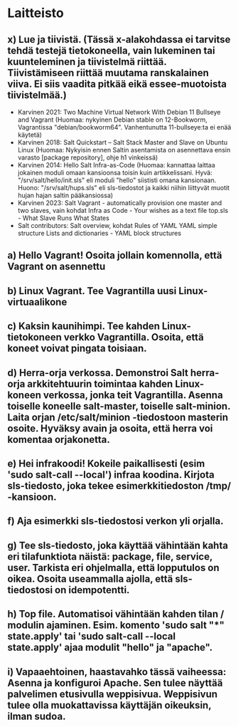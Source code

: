 # Laitteisto

## x) Lue ja tiivistä. (Tässä x-alakohdassa ei tarvitse tehdä testejä tietokoneella, vain lukeminen tai kuunteleminen ja tiivistelmä riittää. Tiivistämiseen riittää muutama ranskalainen viiva. Ei siis vaadita pitkää eikä essee-muotoista tiivistelmää.)
   - Karvinen 2021: Two Machine Virtual Network With Debian 11 Bullseye and Vagrant (Huomaa: nykyinen Debian stable on 12-Bookworm, Vagrantissa "debian/bookworm64". Vanhentunutta 11-bullseye:ta ei enää käytetä)
   - Karvinen 2018: Salt Quickstart – Salt Stack Master and Slave on Ubuntu Linux (Huomaa: Nykyisin ennen Saltin asentamista on asennettava ensin varasto [package repository], ohje h1 vinkeissä)
   - Karvinen 2014: Hello Salt Infra-as-Code (Huomaa: kannattaa laittaa jokainen moduli omaan kansioonsa toisin kuin artikkelissani. Hyvä: "/srv/salt/hello/init.sls" eli moduli "hello" siististi omana kansionaan. Huono: "/srv/salt/hups.sls" eli sls-tiedostot ja kaikki niihin liittyvät muotit hujan hajan saltin pääkansiossa)
   - Karvinen 2023: Salt Vagrant - automatically provision one master and two slaves, vain kohdat
            Infra as Code - Your wishes as a text file
            top.sls - What Slave Runs What States
   - Salt contributors: Salt overview, kohdat
            Rules of YAML
            YAML simple structure
            Lists and dictionaries - YAML block structures




## a) Hello Vagrant! Osoita jollain komennolla, että Vagrant on asennettu

## b) Linux Vagrant. Tee Vagrantilla uusi Linux-virtuaalikone

## c) Kaksin kaunihimpi. Tee kahden Linux-tietokoneen verkko Vagrantilla. Osoita, että koneet voivat pingata toisiaan.

## d) Herra-orja verkossa. Demonstroi Salt herra-orja arkkitehtuurin toimintaa kahden Linux-koneen verkossa, jonka teit Vagrantilla. Asenna toiselle koneelle salt-master, toiselle salt-minion. Laita orjan /etc/salt/minion -tiedostoon masterin osoite. Hyväksy avain ja osoita, että herra voi komentaa orjakonetta.

## e) Hei infrakoodi! Kokeile paikallisesti (esim 'sudo salt-call --local') infraa koodina. Kirjota sls-tiedosto, joka tekee esimerkkitiedoston /tmp/ -kansioon.

## f) Aja esimerkki sls-tiedostosi verkon yli orjalla.

## g) Tee sls-tiedosto, joka käyttää vähintään kahta eri tilafunktiota näistä: package, file, service, user. Tarkista eri ohjelmalla, että lopputulos on oikea. Osoita useammalla ajolla, että sls-tiedostosi on idempotentti.

## h) Top file. Automatisoi vähintään kahden tilan / modulin ajaminen. Esim. komento 'sudo salt "*" state.apply' tai 'sudo salt-call --local state.apply' ajaa modulit "hello" ja "apache".

## i) Vapaaehtoinen, haastavahko tässä vaiheessa: Asenna ja konfiguroi Apache. Sen tulee näyttää palvelimen etusivulla weppisivua. Weppisivun tulee olla muokattavissa käyttäjän oikeuksin, ilman sudoa.

